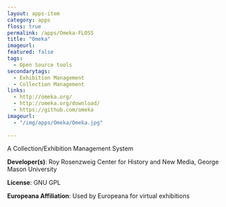 ```yaml
---
layout: apps-item
category: apps
floss: true
permalink: /apps/Omeka-FLOSS
title: "Omeka"
imageurl:
featured: false
tags:
  - Open Source tools
secondarytags:
  - Exhibition Management
  - Collection Management
links:
  - http://omeka.org/
  - http://omeka.org/download/
  - https://github.com/omeka
imageurl:
  - "/img/apps/Omeka/Omeka.jpg"
  
---
```


A Collection/Exhibition Management System

**Developer(s)**: Roy Rosenzweig Center for History and New Media, George Mason University

**License**: GNU GPL

**Europeana Affiliation**: Used by Europeana for virtual exhibitions
